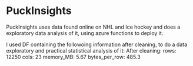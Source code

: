 # PuckInsights
PuckInsights uses data found online on NHL and Ice hockey and does a exploratory data analysis of it, using azure functions to deploy it. 


I used DF containing the followoing information after cleaning, to do a data exploratory and practical statistical analysis of it: 
After cleaning:
           rows: 12250
           cols: 23
      memory_MB: 5.67
  bytes_per_row: 485.3

